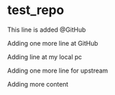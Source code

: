 # test_repo

This line is added @GitHub

Adding one more line at GitHub

Adding line at my local pc

Adding one more line for upstream

Adding more content

